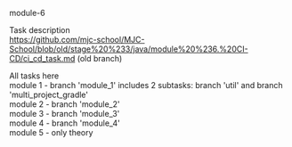 module-6
 
Task description    
https://github.com/mjc-school/MJC-School/blob/old/stage%20%233/java/module%20%236.%20CI-CD/ci_cd_task.md (old branch)  
  
All tasks here  
module 1 - branch 'module_1' includes 2 subtasks: branch 'util' and branch 'multi_project_gradle'  
module 2 - branch 'module_2'  
module 3 - branch 'module_3'  
module 4 - branch 'module_4'  
module 5 - only theory  
